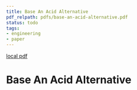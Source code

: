 ```yaml
---
title: Base An Acid Alternative
pdf_relpath: pdfs/base-an-acid-alternative.pdf
status: todo
tags:
- engineering
- paper
---
```


[local pdf](../../../pdfs/base-an-acid-alternative.pdf)

# Base An Acid Alternative
